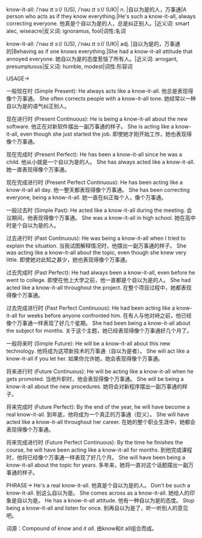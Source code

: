 know-it-all: /ˈnəʊ ɪt ɔːl/ (US), /ˈnəʊ ɪt ɔːl/ (UK)| n. |自以为是的人，万事通|A person who acts as if they know everything.|He's such a know-it-all, always correcting everyone. 他真是个自以为是的人，总是纠正别人。|近义词: smart alec, wiseacre|反义词: ignoramus, fool|词性:名词

know-it-all: /ˈnəʊ ɪt ɔːl/ (US), /ˈnəʊ ɪt ɔːl/ (UK)| adj. |自以为是的，万事通的|Behaving as if one knows everything.|She had a know-it-all attitude that annoyed everyone. 她自以为是的态度惹恼了所有人。|近义词: arrogant, presumptuous|反义词: humble, modest|词性:形容词


USAGE->

一般现在时 (Simple Present):
He always acts like a know-it-all. 他总是表现得像个万事通。
She often corrects people with a know-it-all tone. 她经常以一种自以为是的语气纠正别人。

现在进行时 (Present Continuous):
He is being a know-it-all about the new software. 他正在对新软件摆出一副万事通的样子。
She is acting like a know-it-all, even though she just started the job. 即使她才刚开始工作，她也表现得像个万事通。


现在完成时 (Present Perfect):
He has been a know-it-all since he was a child. 他从小就是一个自以为是的人。
She has always acted like a know-it-all. 她一直表现得像个万事通。


现在完成进行时 (Present Perfect Continuous):
He has been acting like a know-it-all all day. 他一整天都表现得像个万事通。
She has been correcting everyone, being a know-it-all. 她一直在纠正每个人，像个万事通。


一般过去时 (Simple Past):
He acted like a know-it-all during the meeting. 会议期间，他表现得像个万事通。
She was a know-it-all in high school.  她在高中时是个自以为是的人。


过去进行时 (Past Continuous):
He was being a know-it-all when I tried to explain the situation. 当我试图解释情况时，他摆出一副万事通的样子。
She was acting like a know-it-all about the topic, even though she knew very little. 即使她对此知之甚少，她也表现得像个万事通。


过去完成时 (Past Perfect):
He had always been a know-it-all, even before he went to college.  即使在他上大学之前，他一直都是个自以为是的人。
She had acted like a know-it-all throughout the project. 在整个项目过程中，她都表现得像个万事通。


过去完成进行时 (Past Perfect Continuous):
He had been acting like a know-it-all for weeks before anyone confronted him.  在有人与他对峙之前，他已经像个万事通一样表现了好几个星期。
She had been being a know-it-all about the subject for months. 关于这个主题，她已经表现得像个万事通好几个月了。


一般将来时 (Simple Future):
He will be a know-it-all about this new technology. 他将成为这项新技术的万事通（自以为是者）。
She will act like a know-it-all if you let her. 如果你允许她，她会表现得像个万事通。


将来进行时 (Future Continuous):
He will be acting like a know-it-all when he gets promoted. 当他升职时，他会表现得像个万事通。
She will be being a know-it-all about the new procedures. 她将会对新程序摆出一副万事通的样子。


将来完成时 (Future Perfect):
By the end of the year, he will have become a real know-it-all. 到年底，他将成为一个真正的万事通（贬义）。
She will have acted like a know-it-all throughout her career. 在她的整个职业生涯中，她都会表现得像个万事通。


将来完成进行时 (Future Perfect Continuous):
By the time he finishes the course, he will have been acting like a know-it-all for months. 到他完成课程时，他将已经像个万事通一样表现了好几个月。
She will have been being a know-it-all about the topic for years. 多年来，她将一直对这个话题摆出一副万事通的样子。


PHRASE->
He's a real know-it-all. 他真是个自以为是的人。
Don't be such a know-it-all. 别这么自以为是。
She comes across as a know-it-all. 她给人的印象是自以为是。
He has a know-it-all attitude. 他有一种自以为是的态度。
Stop being a know-it-all and listen for once. 别再自以为是了，听一听别人的意见吧。


词源：Compound of *know* and *it all*.  由know和it all组合而成。
